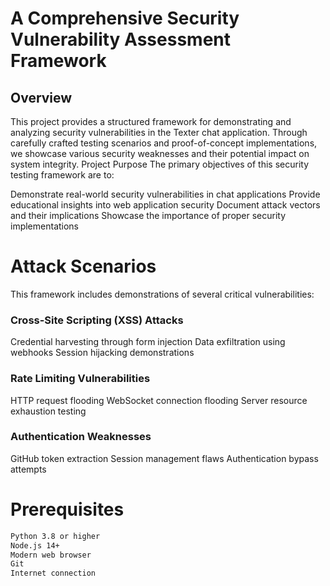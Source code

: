 # A Comprehensive Security Vulnerability Assessment Framework
## Overview
This project provides a structured framework for demonstrating and analyzing security vulnerabilities in the Texter chat application. Through carefully crafted testing scenarios and proof-of-concept implementations, we showcase various security weaknesses and their potential impact on system integrity.
Project Purpose
The primary objectives of this security testing framework are to:

Demonstrate real-world security vulnerabilities in chat applications
Provide educational insights into web application security
Document attack vectors and their implications
Showcase the importance of proper security implementations

# Attack Scenarios
This framework includes demonstrations of several critical vulnerabilities:

### Cross-Site Scripting (XSS) Attacks

Credential harvesting through form injection
Data exfiltration using webhooks
Session hijacking demonstrations


### Rate Limiting Vulnerabilities

HTTP request flooding
WebSocket connection flooding
Server resource exhaustion testing


### Authentication Weaknesses

GitHub token extraction
Session management flaws
Authentication bypass attempts



# Prerequisites
```bash
Python 3.8 or higher
Node.js 14+
Modern web browser
Git
Internet connection
```